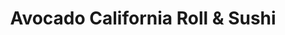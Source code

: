 ---
layout: place
title: "Avocado California Roll & Sushi"
permalink: /texas/cedar-hill/avocado-california-roll-sushi.html
stateAbbr: TX
stateName: Texas
cityName: Cedar Hill
seo:
  name: "Avocado California Roll & Sushi"
  type: Restaurant
  links: null
description: "Looking for sushi in Cedar Hill, Texas? Check out Avocado California Roll & Sushi for a delightful Japanese dining experience. Enjoy a variety of sushi and o..."
place_id: ChIJUbdYh8KNToYRhK3WsZFZO84
photos:
  - name: >-
      places/ChIJUbdYh8KNToYRhK3WsZFZO84/photos/AeeoHcK3zp9UxCXm_-NpUnvKrjTBtJxOZlKXy9Jh9Fwvs9spr9BjycpC644mg__vU5Moo9ZffxXlAKZjNtWYkoMCm68jJe8SK-TJRqKGggsTIL_yZMJReDW60PUP5Pb5jwYAlNHEu-fL2KRBk59UN4dtzYno5lSTefiSZPsnaXe4xQVaOmJSIeV0ZWB7NjCRcl06TGMvIyVYDKcWULdh5phCg72gXG8mXQtDy7lubWXenfgSB2HUFEo_mf3RpGBuozlCA-ba0xz1o9EK16cSLftgN2YZ57wXCVfwYb2rcgEYqunHT9LEsoSo0Yw8aCYq1jYrfr9oESr3QC5na89p0_9g57-zM2qHTFE1FAzw9ivW7Aex36gMOTvq8Pkdz0mUCQQrKGdxP6uBKDDZ7b63KCOPjfMUVk4277FNS44vPyQJ08vhSkzT
    widthPx: 4800
    heightPx: 3600
    authorAttributions:
      - displayName: Megan
        uri: https://maps.google.com/maps/contrib/108417152956763795352
        photoUri: >-
          https://lh3.googleusercontent.com/a-/ALV-UjXCRsImtIVfCzWJ3RPDeFBKD2R2dk63gVP3zgXHv27kA657YydJXA=s100-p-k-no-mo
    flagContentUri: >-
      https://www.google.com/local/imagery/report/?cb_client=maps_api_places.places_api&image_key=!1e10!2sCIHM0ogKEICAgICG0NbF7wE&hl=en-US
    googleMapsUri: >-
      https://www.google.com/maps/place//data=!3m4!1e2!3m2!1sCIHM0ogKEICAgICG0NbF7wE!2e10!4m2!3m1!1s0x864e8dc28758b751:0xce3b5991b1d6ad84
  - name: >-
      places/ChIJUbdYh8KNToYRhK3WsZFZO84/photos/AeeoHcLO8_NfWlcfcoJtqAjfiSBUeG6sNJk2R8mJMxLoyXpddOqsx747rCivCc-QYF18k7GvGnD9LyoXO8IzKbyednv7vbPIBE2nDNT4DR5FRqNlpzxQcFTFMjYqi-i_UolgfBB87hwjF0Kd7CaJILPvPrfcHpJr0RlvJWN9Qf6dvNO7hrCbTd2Gejy_YstCOwQhkfKPjKlpT2bflX6yGU746Z-f9pSCacoVJK-xAxjNsOZgI5-P29Pvnge2zdkElS3CyBrsdV6ik7IOZjP7KPnmEzD7ZbZxUaFU2OqftIjERXCAYTa-JBFxTd9coI-E8E7BPsNB78Ks-qqQIW48UIa0dTf7g694CQpeeOi9uSAyoMteF5anroyitQeU6MCZh0XzzlIskn9HhELfKVO7cYX9HFTfLTZs6ATOccd61zIctjKQjQQ
    widthPx: 4800
    heightPx: 3600
    authorAttributions:
      - displayName: Leyton Martinez
        uri: https://maps.google.com/maps/contrib/107884649909956448834
        photoUri: >-
          https://lh3.googleusercontent.com/a/ACg8ocKFKM-RQK5U7SUXolAcCCb86rj8csd6IGgKR8mPrUGU8tT4RA=s100-p-k-no-mo
    flagContentUri: >-
      https://www.google.com/local/imagery/report/?cb_client=maps_api_places.places_api&image_key=!1e10!2sCIHM0ogKEICAgICm0J7snQE&hl=en-US
    googleMapsUri: >-
      https://www.google.com/maps/place//data=!3m4!1e2!3m2!1sCIHM0ogKEICAgICm0J7snQE!2e10!4m2!3m1!1s0x864e8dc28758b751:0xce3b5991b1d6ad84
  - name: >-
      places/ChIJUbdYh8KNToYRhK3WsZFZO84/photos/AeeoHcKvhY8V1R3HkHuifVx37DFs4IU9fZbumKmU7_-IJJ2FZfBEymvhymMHGDWN8nZ2GID5Uw4-XkYa0PVxnauSvE5TaW-P9IOGd4ViFvDW4mF1X2bHFLiWMHiJwYcu-WlhlHiyHLo4DN-QJ8wiOUdqMGDAv4f5AvN9HrfEuTyqcLDERlteoldHnPR_qouu9Lh_sPPbjOfXFrNL4_GWV2qrdeVhg8_I0nMzhPODLUDWv3u7k76XT91CLGkAj-_-yQ4Ty7NtldMO7b4mE6nAT-hAYVd1Sj6BTxX4pkmVbRbpB3gwjR_TLEoBvWCJJfEPKA2FN5q8ictdtlMD1pChSn7X0E_pAS0ymdNRW8eFwH8vRIRvBpA4wV8rdOGIh0FAXANQ-7_Ipugec63C2JL5fPW3MCjIQ8RDtfdOVtaeX2fyB5iKeA
    widthPx: 4032
    heightPx: 2350
    authorAttributions:
      - displayName: Lily Rocha
        uri: https://maps.google.com/maps/contrib/105538278855233199093
        photoUri: >-
          https://lh3.googleusercontent.com/a-/ALV-UjWOPNn8JEBdp9zvFN9mBEAUkxug0GrflAlkecptmDc3v8P2zqWd=s100-p-k-no-mo
    flagContentUri: >-
      https://www.google.com/local/imagery/report/?cb_client=maps_api_places.places_api&image_key=!1e10!2sCIHM0ogKEICAgID76ZmTCA&hl=en-US
    googleMapsUri: >-
      https://www.google.com/maps/place//data=!3m4!1e2!3m2!1sCIHM0ogKEICAgID76ZmTCA!2e10!4m2!3m1!1s0x864e8dc28758b751:0xce3b5991b1d6ad84
  - name: >-
      places/ChIJUbdYh8KNToYRhK3WsZFZO84/photos/AeeoHcLtVl0Ncw_VkGas6R4Apb9HBvJAxgAyebXWFSn0X6G6J6WoUQllMBTAIX9nYBb6l1i71BWMwosrCJVvlTnaLSeZ_DwWf8u-Bl6Cc1HnYZpvYwM7ujH7MJgxmGHlNYsg6mGXCf55dR_HSBn_ZF4EKeEe32NvuuO67Nz0z64UzD9LqAlfP8XMCyXzxb5b_dtKFuj-JeF8J6WP5GPVI2Pdu2PFkX0QxCQfZ3bKHCNn8Wuxu3V4dEvkJbHq964rXECokfCDu9at9Sv1Rg-cgxjY1cAMBAKCtwcWJPbTi--5xaxITrU-CtzPVaaXnpQjgWGaZyezAskSphkXuooteedFPyBdteqowyC5hgSck5Yc7_64oVQLL9i6uu6VxOke4IagzjyrZ-nhnuX6Uh-nsSQIJdHVAtR0HsEmdufnKTQZw0YAPdYR
    widthPx: 3600
    heightPx: 4800
    authorAttributions:
      - displayName: Lily Rocha
        uri: https://maps.google.com/maps/contrib/105538278855233199093
        photoUri: >-
          https://lh3.googleusercontent.com/a-/ALV-UjWOPNn8JEBdp9zvFN9mBEAUkxug0GrflAlkecptmDc3v8P2zqWd=s100-p-k-no-mo
    flagContentUri: >-
      https://www.google.com/local/imagery/report/?cb_client=maps_api_places.places_api&image_key=!1e10!2sCIHM0ogKEICAgID76ZmT8AE&hl=en-US
    googleMapsUri: >-
      https://www.google.com/maps/place//data=!3m4!1e2!3m2!1sCIHM0ogKEICAgID76ZmT8AE!2e10!4m2!3m1!1s0x864e8dc28758b751:0xce3b5991b1d6ad84
  - name: >-
      places/ChIJUbdYh8KNToYRhK3WsZFZO84/photos/AeeoHcLnAZstxn_exTuh30k2vIAyoIifAFlgTY53bjjEofZLyLlrPz4IzbFDvKv02Lw2Ye4eOpS7g1PHFXLbKcuWqIC5IfM8_cCQViVqVuyWT1QFJWzAOCbdKJ94MHBc1cQl_9nLz60nae7IRjw9fyEi7kZqpb03gBw9oly93cqaxn_obXZJcdh0EbNnKahv2t-IU3CBtrS7aL-jqxgtTy3P_sTQBr2kIwOvU80b7y_47N2XGzxzdW_EIzNvQjPP97c_2QlAyDjgTzLrPflLhAzuHXb3Z25VUT9aHE7aA9j_2YlJVxFdG7nizph7f_KaCjyIQ0cISEvGq16NP3JCTikhtCjhX_CTGFIF4188gEadtzAchNbkAuP0HMPnrT1JH-ek-F8NJ6LCBMZaIB2Aw0X6sTUhZ2Wt-2MsSv6Gv52Bl_Q
    widthPx: 4032
    heightPx: 2268
    authorAttributions:
      - displayName: A A
        uri: https://maps.google.com/maps/contrib/103875513472280709705
        photoUri: >-
          https://lh3.googleusercontent.com/a/ACg8ocKExcpOXKNoBNJhqOEk-bWtBIPVnBIzo60WF9HLDDMHnnytgw=s100-p-k-no-mo
    flagContentUri: >-
      https://www.google.com/local/imagery/report/?cb_client=maps_api_places.places_api&image_key=!1e10!2sCIHM0ogKEICAgICk0ef-Ug&hl=en-US
    googleMapsUri: >-
      https://www.google.com/maps/place//data=!3m4!1e2!3m2!1sCIHM0ogKEICAgICk0ef-Ug!2e10!4m2!3m1!1s0x864e8dc28758b751:0xce3b5991b1d6ad84
  - name: >-
      places/ChIJUbdYh8KNToYRhK3WsZFZO84/photos/AeeoHcJ8bMt3ZpgaVrUXnm8KY-f6dyivG6o8cYH533JYFm89W0kQE4zt5Djm7PFArbRFtTuVt4WpEfzlKRqr_JMeAqM9pZ6GagjG74oiGnMfbYJnfHt00yr7cZ9CVm48_JJD9BfkxR9afnHSbiSTXxaTWP1cYZwqeX39rQWiLuZ0ALSv68aR7gXiR2DClr7WZNuvHSDPxRILs1bTE7UF7E-FS7SGEajy-ApOPsQe7rBoTyI9Biec1nGJNRLdzv6dbZk6uqSVMPPRfK5WOshDTuYapj-8qFohRArRsP4mPdmIDhyJlzl4hk8HybpWrP6CYZvMFVsZrsrBahwEuQyPTWWOdV_Cul1BeuqrGOa6mwuAHD7pWTb3UtAu0VG4UcaCdPRe9m_FQt3bXwLGhrUvrplcazgKt8di2XmEHuxCJLMUOzI1K1k
    widthPx: 3024
    heightPx: 4032
    authorAttributions:
      - displayName: blanca alex soto
        uri: https://maps.google.com/maps/contrib/111160824401309714646
        photoUri: >-
          https://lh3.googleusercontent.com/a-/ALV-UjWDqOmKAsQjB0LzQz6DvNvCxC4-b0jqWwWFY4SYIRcfr1LYi2E=s100-p-k-no-mo
    flagContentUri: >-
      https://www.google.com/local/imagery/report/?cb_client=maps_api_places.places_api&image_key=!1e10!2sCIHM0ogKEICAgICJ7uzFrgE&hl=en-US
    googleMapsUri: >-
      https://www.google.com/maps/place//data=!3m4!1e2!3m2!1sCIHM0ogKEICAgICJ7uzFrgE!2e10!4m2!3m1!1s0x864e8dc28758b751:0xce3b5991b1d6ad84
  - name: >-
      places/ChIJUbdYh8KNToYRhK3WsZFZO84/photos/AeeoHcLH1NTt6khp9fmz2-QBRwQOTbB74sxkeqlexd0EPi-g6DDMyaHsudmW3d6gVA3CWTKTcNbHu6hkmlBMBtYeYuBQEqL2EzZT7y-uT4veFuZXfPU_R2b5Qv7ZiQgcD1jKzi1MPcTM3WC_KLjqIrWIVFv9_1HJGx4EIlV5u5Kbkzizoi-nTTte4AZULAnrIHO40vUuwVar4EGDNhsrRVPkflJo9DwfJkebcwmsZqTHkRSQZ4HwzqHdWiVhxW15jRyiYVdnGeW0D19qBbj7LGk95ay_PNl2PtBXR_Kn3gW0vPSqcZ_ZCs5Br3sfeAnGaRFaUh2G_6T4XEwGc5B4gCgMy_Yfgpj7QgI96-0bHMHZeq9YvqyLn1pSrPS8eFGzy70e391hKSLMcNqs3dbWn9vJesE2NkGndRWetwRJhxg9R5e4sg
    widthPx: 3024
    heightPx: 4032
    authorAttributions:
      - displayName: David Stanfill
        uri: https://maps.google.com/maps/contrib/116491528786509311802
        photoUri: >-
          https://lh3.googleusercontent.com/a-/ALV-UjU1ZznL8jf25T4lUA1OmLmAGxomfjFg7QhwGzunEVtrU4nfgKJQ=s100-p-k-no-mo
    flagContentUri: >-
      https://www.google.com/local/imagery/report/?cb_client=maps_api_places.places_api&image_key=!1e10!2sCIHM0ogKEICAgICOi-_6GQ&hl=en-US
    googleMapsUri: >-
      https://www.google.com/maps/place//data=!3m4!1e2!3m2!1sCIHM0ogKEICAgICOi-_6GQ!2e10!4m2!3m1!1s0x864e8dc28758b751:0xce3b5991b1d6ad84
  - name: >-
      places/ChIJUbdYh8KNToYRhK3WsZFZO84/photos/AeeoHcI9iPeDjpPmCvpoTcSHo9H0lN0QPxZYBR01GbTB03HBWZ1OtFgwkYtYXHl_UDSVuyQ8Okr7rLN-bYFs6L15miLpEWRVOnws4x1tt3H3i-ELWb1-cXU1vcSl7r8FMlasyGifMumPDa2KWWIhRz2zVn_oMKRBzqzszwFcT0gWjLYrsOyMNElvHlk_lyx-DA8zdZ5eIIhWzGu3aEYWeANWcgWy4JWSTHmNsPUFzy-r0pKTO-91ZTK99xRgwajDjRysOZrvdP6ln9tjNH6YrgWFEbGIC-45AI6iiACZK6dyLLGYlqWkGVMGofHCdwbakDTdP1h0qapAGkhIao_nKbxFu-akJ4s_A-S8MtDYHnOy5rBmbDQVjERYkxTHS-30ywLSR_ZC3MwJGPdXIDpmAgTWO-bny1BNKaTSYeFF1-YTFR9Z6Vc
    widthPx: 3024
    heightPx: 4032
    authorAttributions:
      - displayName: Emily Tueller
        uri: https://maps.google.com/maps/contrib/102036036717796253468
        photoUri: >-
          https://lh3.googleusercontent.com/a-/ALV-UjVQYAdv-sZkTq6AOy08whLwZLBCznpywh27RWtraW7CstZgvJIYWw=s100-p-k-no-mo
    flagContentUri: >-
      https://www.google.com/local/imagery/report/?cb_client=maps_api_places.places_api&image_key=!1e10!2sCIHM0ogKEICAgICyw_OKqwE&hl=en-US
    googleMapsUri: >-
      https://www.google.com/maps/place//data=!3m4!1e2!3m2!1sCIHM0ogKEICAgICyw_OKqwE!2e10!4m2!3m1!1s0x864e8dc28758b751:0xce3b5991b1d6ad84
  - name: >-
      places/ChIJUbdYh8KNToYRhK3WsZFZO84/photos/AeeoHcJC5lxZePTLctS_mZlbNW2Kf_03_vAoHM6Ha13PhKbaRQKDR6BpXpkpz-m7cQ0qCCwJR1D4HDjq5SLM-Yw8n9aZXG5_n7bBzUeyamS9UWVuparTuL_9EHpi0Pccu_Uzmaz8iFjuAHmEBV7zTTLen9N2lcWAGZmoCrYr5xnyZQY20XXtvAJkOzdZQC96_yEEqjJ2bc04n9hQB9CAYXSQ8AXTCApsuhto0V3xS0Dt9oWJsLLgF-A1eqJ4YyhBRhbMYv73Qp5-x4djv-Zry92cQB0BRGCBAkS7gMeC6uRJ1tX64lEde9OBSf_6UPaMujzUp6sKR6l4OjfCWtisRiVEyjB1HSMNgUAXvxLjAnYFP4A4MUHG_17-DxlCEAhZlWwuA7HrD0eQAmV8doP3WOkU2sG_QzmM7W0d2pdeTSmzX3k
    widthPx: 3024
    heightPx: 4032
    authorAttributions:
      - displayName: blanca alex soto
        uri: https://maps.google.com/maps/contrib/111160824401309714646
        photoUri: >-
          https://lh3.googleusercontent.com/a-/ALV-UjWDqOmKAsQjB0LzQz6DvNvCxC4-b0jqWwWFY4SYIRcfr1LYi2E=s100-p-k-no-mo
    flagContentUri: >-
      https://www.google.com/local/imagery/report/?cb_client=maps_api_places.places_api&image_key=!1e10!2sCIHM0ogKEICAgICJ7uzFHg&hl=en-US
    googleMapsUri: >-
      https://www.google.com/maps/place//data=!3m4!1e2!3m2!1sCIHM0ogKEICAgICJ7uzFHg!2e10!4m2!3m1!1s0x864e8dc28758b751:0xce3b5991b1d6ad84
  - name: >-
      places/ChIJUbdYh8KNToYRhK3WsZFZO84/photos/AeeoHcLSJwgE0HpVeRiw2o22i-C63OOjiwTSet--GLS4tVwP1obnkhBiUURvuGoVMjJ9Krpq9WCf8064z3E1kDXX69l2wurh4imXNdzA3mkc76ziwraH--wi7HUiAu3VZzjezAM3-N66F4oqy-JIt-dNVSyEwiX_jyi1yHEz13CyVW3z93AWx1tt0CT19hRyUYxOqSOYoYWzfutmCbSw9cuAfZ_sOZrjVrrlc3W3WwqrZbL1uHryVqZqIwVtSSZ1lf63o5xZoazfs3KzO1Y5Jw3zD-VNwHT_UYCDs6iuTAC8sZVIDWtdakP8CjPwTehKaf9Xq1kk1vRx6-waboTq23N3EiQqdc9_FokRz3I3WXueTilkldCsu2BzD9oVRNCyH-uzwxdQmtGkFS63vjJcDEjr3n9dxijuYQn5F9weAMFco78
    widthPx: 4800
    heightPx: 3600
    authorAttributions:
      - displayName: Leyton Martinez
        uri: https://maps.google.com/maps/contrib/107884649909956448834
        photoUri: >-
          https://lh3.googleusercontent.com/a/ACg8ocKFKM-RQK5U7SUXolAcCCb86rj8csd6IGgKR8mPrUGU8tT4RA=s100-p-k-no-mo
    flagContentUri: >-
      https://www.google.com/local/imagery/report/?cb_client=maps_api_places.places_api&image_key=!1e10!2sCIHM0ogKEICAgICm0J70HQ&hl=en-US
    googleMapsUri: >-
      https://www.google.com/maps/place//data=!3m4!1e2!3m2!1sCIHM0ogKEICAgICm0J70HQ!2e10!4m2!3m1!1s0x864e8dc28758b751:0xce3b5991b1d6ad84
address: '305 FM1382 #422, Cedar Hill, TX 75104, USA'
street: '305 FM1382 #422'
city: Cedar Hill
state: TX
zip: '75104'
country: USA
neighborhood: null
latitude: '32.602275'
longitude: '-96.940228'
accessibility_options:
  wheelchairAccessibleParking: true
  wheelchairAccessibleEntrance: true
  wheelchairAccessibleSeating: true
business_status: OPERATIONAL
name: Avocado California Roll & Sushi
google_maps_links:
  directionsUri: >-
    https://www.google.com/maps/dir//''/data=!4m7!4m6!1m1!4e2!1m2!1m1!1s0x864e8dc28758b751:0xce3b5991b1d6ad84!3e0
  placeUri: https://maps.google.com/?cid=14860569877727849860
  writeAReviewUri: >-
    https://www.google.com/maps/place//data=!4m3!3m2!1s0x864e8dc28758b751:0xce3b5991b1d6ad84!12e1
  reviewsUri: >-
    https://www.google.com/maps/place//data=!4m4!3m3!1s0x864e8dc28758b751:0xce3b5991b1d6ad84!9m1!1b1
  photosUri: >-
    https://www.google.com/maps/place//data=!4m3!3m2!1s0x864e8dc28758b751:0xce3b5991b1d6ad84!10e5
primary_type: Sushi Restaurant
opening_hours:
  regular: null
  current: null
secondary_opening_hours:
  regular:
    weekdayDescriptions: null
    type: null
  current:
    weekdayDescriptions: null
    type: null
phone: (972) 291-8392
price_level: null
price_range: $10 &ndash; $20
rating: '4.2'
rating_count: 577
website: null
reviews: null
parking_options: null
payment_options: null
allow_dogs: null
curbside_pickup: null
delivery: null
dine_in: null
good_for_children: null
good_for_groups: null
good_for_sports: null
live_music: null
menu_for_children: null
outdoor_seating: null
reservable: null
restroom: null
serves_beer: null
serves_breakfast: null
serves_brunch: null
serves_cocktails: null
serves_coffee: null
serves_dinner: null
serves_dessert: null
serves_lunch: null
serves_vegetarian_food: null
serves_wine: null
takeout: null
summary: null

---
